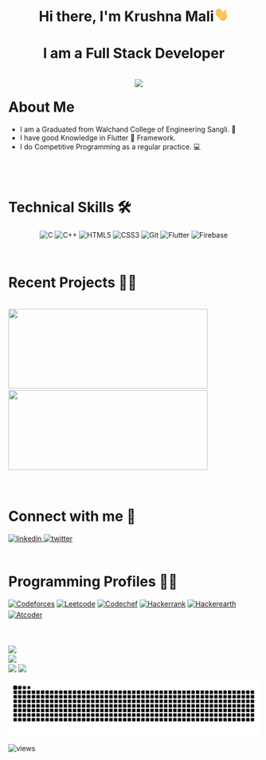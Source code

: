 <h1 align="center">Hi there, I'm Krushna Mali<img src="https://github.com/ABSphreak/ABSphreak/blob/master/gifs/Hi.gif" width="30px"></h1></h1>
<h1 align="center">I am a Full Stack Developer</h1>
<br>
<img align="right" src="https://media.giphy.com/media/dZX3AduGrY3uJ7qCsx/source.gif" width="250">
<h1>About Me</h1>

<!-- + <a href="https://drive.google.com/file/d/1Dtf9v7psv53lvRaY4o1TfrKiKT9u8ex7/view?usp=sharing"> <b>Resume Link </a> -->
+ I am a Graduated from Walchand College of Engineering Sangli. 🏫
+ I have good Knowledge in Flutter 📱 Framework.
+ I do Competitive Programming as a regular practice. 💻


<br>
<br>
<h1>Technical Skills 🛠</h1>

<p align="center"> 
  
 <img alt="C" src="https://img.shields.io/badge/c-%2300599C.svg?style=for-the-badge&logo=c&logoColor=white"/>
 <img alt="C++" src="https://img.shields.io/badge/c++-%2300599C.svg?style=for-the-badge&logo=c%2B%2B&logoColor=white"/>
<img alt="HTML5" src="https://img.shields.io/badge/html5-%23E34F26.svg?&style=for-the-badge&logo=html5&logoColor=white" />
 <img alt="CSS3" src="https://img.shields.io/badge/css3-%23E34F26.svg?&style=for-the-badge&logo=css3&logoColor=white" />

  <img alt="Git" src="https://img.shields.io/badge/Git-%2300599C?style=for-the-badge&logo=git&logoColor=white" />
  <img alt="Flutter" src="https://img.shields.io/badge/flutter-%2300599C?style=for-the-badge&logo=flutter&logoColor=white" />
  <img alt="Firebase" src="https://img.shields.io/badge/firebase-F05032?style=for-the-badge&logo=firebase&logoColor=white" />
</p>

<br>
  

<h1>Recent Projects 👨‍💻 </h1>
<br>
<div align="left">
<img src="https://github-readme-stats.vercel.app/api/pin/?username=mkkrishna12&repo=Drushti&show_icons=true&theme=jolly" style="width:400px; height:160px;"> 
<img src="https://github-readme-stats.vercel.app/api/pin/?username=sanketmote&repo=OrganManagement&show_icons=true&theme=jolly" style="width:400px; height:160px;"> 
</div>


<br>
<br>

<h1 align="left">Connect with me 💬</h1>
<div align="left">
 <a href="https://www.linkedin.com/in/krushnamali/" target="_blank">
<img src=https://img.shields.io/badge/linkedin-%231E77B5.svg?&style=for-the-badge&logo=linkedin&logoColor=white alt=linkedin style="margin-bottom: 5px;" />
</a>

<a href="https://www.instagram.com/mr__mk__12/" target="_blank">
<img src="https://img.shields.io/badge/Instagram-E4405F?style=for-the-badge&logo=instagram&logoColor=white" alt=twitter style="margin-bottom: 5px;" />
</a>
<br>
<br>
<h1 align="left" >Programming Profiles 👨‍💻</h1>
  
<a href="https://codeforces.com/profile/mr__mk__12"><img src = "https://img.shields.io/badge/Codeforces-445f9d?style=for-the-badge&logo=Codeforces&logoColor=white" alt=Codeforces style="margin-bottom: 5px;"></a>
<a href="https://leetcode.com/mr__mk__12/"><img src="https://img.shields.io/badge/-LeetCode-FFA116?style=for-the-badge&logo=LeetCode&logoColor=white" alt=Leetcode style="margin-bottom: 5px;"></a>
<a href="https://www.codechef.com/users/mkkrish43"><img src="https://img.shields.io/badge/Codechef-%23B92B27.svg?&style=for-the-badge&logo=Codechef&logoColor=white"  alt=Codechef style="margin-bottom: 5px;"></a>
 <a href="https://www.hackerrank.com/mk__krishna__12"><img src="https://img.shields.io/badge/-Hackerrank-2EC866?style=for-the-badge&logo=HackerRank&logoColor=white"  alt=Hackerrank style="margin-bottom: 5px;"></a>
<a href="https://www.hackerearth.com/@malikrushna333"><img src="https://img.shields.io/badge/HackerEarth-%232C3454.svg?&style=for-the-badge&logo=HackerEarth&logoColor=Blue" alt=Hackerearth style="margin-bottom: 5px;"></a>
 <a href="https://atcoder.jp/users/mr__mk__12"><img src="https://img.shields.io/badge/Atcoder-%232C3454.svg?&style=for-the-badge&logo=atcoder&logoColor=Blue" alt=Atcoder style="margin-bottom: 5px;"></a>
  
<br>
<br>


  
<img src="https://github-readme-streak-stats.herokuapp.com/?user=mkkrishna12&amp&theme=jolly&title_color=blue" style="max-width:100%;">
<br>
  
<img src="https://github-readme-stats.vercel.app/api?username=mkkrishna12&theme=jolly" style="max-width:100%;">
  <br>
<img src="https://github-readme-stats.vercel.app/api/top-langs/?username=mkkrishna12&layout=compact&theme=jolly" style="max-width:100%;">

<img src="https://activity-graph.herokuapp.com/graph?username=mkkrishna12&amp;bg_color=FFFFFF&amp;color=000000&amp;line=000000&amp;point=00FF00" style="max-width:100%;">
  
  ![Snake animation](https://github.com/mkkrishna12/mkkrishna12/blob/output/github-contribution-grid-snake.svg)
  
 <img alt="views" title="Github views" src="https://komarev.com/ghpvc/?username=mkkrishna12&style=flat-square&color=d43182"/></a>
  <a href="https://github.com/mkkrishna12">
</div>
